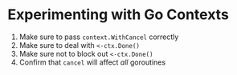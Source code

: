 # Experimenting with Go Contexts

1. Make sure to pass `context.WithCancel` correctly
1. Make sure to deal with `<-ctx.Done()`
1. Make sure not to block out `<-ctx.Done()`
1. Confirm that `cancel` will affect *all* goroutines
